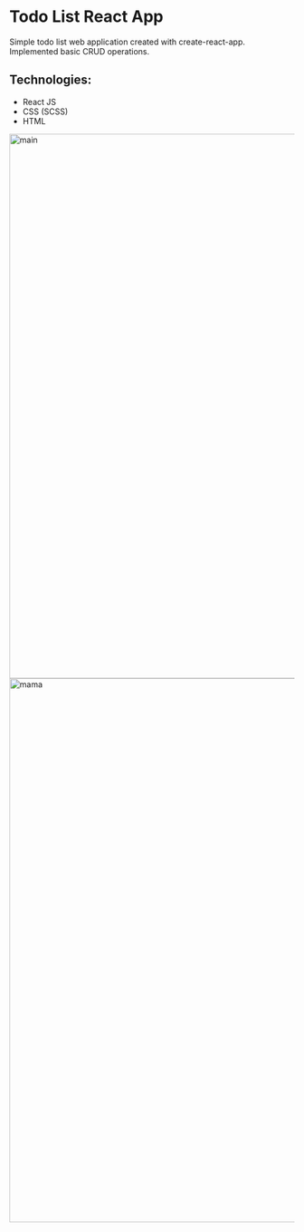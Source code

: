 # Todo List React App
Simple todo list web application created with create-react-app. Implemented basic CRUD operations.
## Technologies:
- React JS
- CSS (SCSS)
- HTML

<img width="961" alt="main" src="https://github.com/kmilosia/CRUD-Todo-App-React/assets/122121974/59135677-8164-4b0d-a8fa-dc449d93e507">
<img width="960" alt="mama" src="https://github.com/kmilosia/CRUD-Todo-App-React/assets/122121974/8f8f9b2b-5c70-4c32-bf4d-87047c2351cd">

